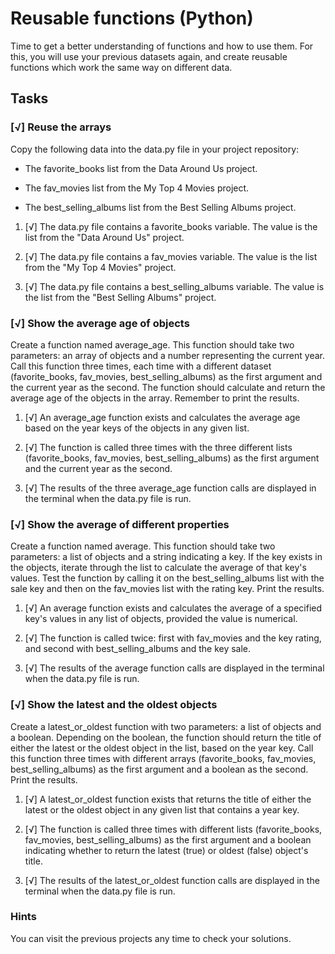 # Reusable functions (Python)

Time to get a better understanding of functions and how to use them. For this, you will use your previous datasets again, and create reusable functions which work the same way on different data.

## Tasks

### [√] Reuse the arrays

Copy the following data into the data.py file in your project repository:

- The favorite_books list from the Data Around Us project.

- The fav_movies list from the My Top 4 Movies project.

- The best_selling_albums list from the Best Selling Albums project.

1. [√] The data.py file contains a favorite_books variable. The value is the list from the "Data Around Us" project.

2. [√] The data.py file contains a fav_movies variable. The value is the list from the "My Top 4 Movies" project.

3. [√] The data.py file contains a best_selling_albums variable. The value is the list from the "Best Selling Albums" project.

### [√] Show the average age of objects

Create a function named average_age. This function should take two parameters: an array of objects and a number representing the current year. Call this function three times, each time with a different dataset (favorite_books, fav_movies, best_selling_albums) as the first argument and the current year as the second. The function should calculate and return the average age of the objects in the array. Remember to print the results.

1. [√] An average_age function exists and calculates the average age based on the year keys of the objects in any given list.

2. [√] The function is called three times with the three different lists (favorite_books, fav_movies, best_selling_albums) as the first argument and the current year as the second.

3. [√] The results of the three average_age function calls are displayed in the terminal when the data.py file is run.

### [√] Show the average of different properties

Create a function named average. This function should take two parameters: a list of objects and a string indicating a key. If the key exists in the objects, iterate through the list to calculate the average of that key's values. Test the function by calling it on the best_selling_albums list with the sale key and then on the fav_movies list with the rating key. Print the results.

1. [√] An average function exists and calculates the average of a specified key's values in any list of objects, provided the value is numerical.

2. [√] The function is called twice: first with fav_movies and the key rating, and second with best_selling_albums and the key sale.

3. [√] The results of the average function calls are displayed in the terminal when the data.py file is run.

### [√] Show the latest and the oldest objects
Create a latest_or_oldest function with two parameters: a list of objects and a boolean. Depending on the boolean, the function should return the title of either the latest or the oldest object in the list, based on the year key. Call this function three times with different arrays (favorite_books, fav_movies, best_selling_albums) as the first argument and a boolean as the second. Print the results.

1. [√] A latest_or_oldest function exists that returns the title of either the latest or the oldest object in any given list that contains a year key.

2. [√] The function is called three times with different lists (favorite_books, fav_movies, best_selling_albums) as the first argument and a boolean indicating whether to return the latest (true) or oldest (false) object's title.

3. [√] The results of the latest_or_oldest function calls are displayed in the terminal when the data.py file is run.

### Hints
You can visit the previous projects any time to check your solutions.

